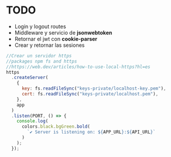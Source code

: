 # TODO

- Login y logout routes
- Middleware y servicio de **jsonwebtoken**
- Retornar el jwt con **cookie-parser**
- Crear y retornar las sesiones

```javascript
//Crear un servidor https
//packages npm fs and https
//https://web.dev/articles/how-to-use-local-https?hl=es
https
  .createServer(
    {
      key: fs.readFileSync("keys-private/localhost-key.pem"),
      cert: fs.readFileSync("keys-private/localhost.pem"),
    },
    app
  )
  .listen(PORT, () => {
    console.log(
      colors.black.bgGreen.bold(
        `✔️ Server is listening on: ${APP_URL}:${API_URL}`
      )
    );
  });
```
